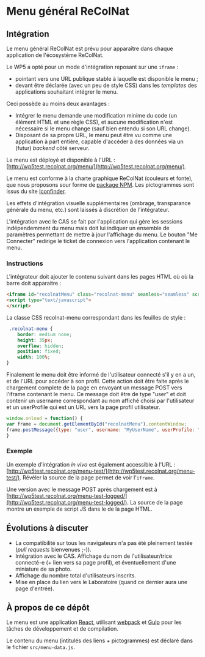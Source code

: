 # Menu général ReColNat

## Intégration

Le menu général ReColNat est prévu pour apparaître dans chaque application de l'écosystème ReColNat.

Le WP5 a opté pour un mode d'intégration reposant sur une ``iframe`` :

- pointant vers une URL publique stable à laquelle est disponible le menu ;
- devant être déclarée (avec un peu de style CSS) dans les *templates* des applications souhaitant intégrer le menu.

Ceci possède au moins deux avantages :

- Intégrer le menu demande une modification minime du code (un élément HTML et une règle CSS), et aucune modification n'est nécessaire si le menu change (sauf bien entendu si son URL change).
- Disposant de sa propre URL, le menu peut être vu comme une application à part entière, capable d'accéder à des données via un (futur) *backend* côté serveur.

Le menu est déployé et disponible à l'URL : [http://wp5test.recolnat.org/menu/](http://wp5test.recolnat.org/menu/).

Le menu est conforme à la charte graphique ReColNat (couleurs et fonte), que nous proposons sour forme de [package NPM](https://github.com/Amleth/recolnat-style-guide). Les pictogrammes sont issus du site [Iconfinder](https://www.iconfinder.com/).

Les effets d'intégration visuelle supplémentaires (ombrage, transparance générale du menu, etc.) sont laissés à discrétion de l'intégrateur.

L'intégration avec le CAS se fait par l'application qui gère les sessions indépendemment du menu mais doit lui indiquer un ensemble de paramètres permettant de mettre à jour l'affichage du menu. Le bouton "Me Connecter" redirige le ticket de connexion vers l'application contenant le menu.

### Instructions
L'intégrateur doit ajouter le contenu suivant dans les pages HTML où où la barre doit apparaitre :

```HTML
<iframe id="recolnatMenu" class="recolnat-menu" seamless="seamless" scrolling="no" src="http://wp5test.recolnat.org/menu/"></iframe>
<script type="text/javascript">
</script>
```

La classe CSS recolnat-menu correspondant dans les feuilles de style :

```CSS
 .recolnat-menu {
    border: medium none;
    height: 35px;
    overflow: hidden;
    position: fixed;
    width: 100%;
}
```

Finalement le menu doit être informé de l'utilisateur connecté s'il y en a un, et de l'URL pour accéder à son profil. Cette action doit être faite après le chargement complete de la page en envoyant un message POST vers l'iframe contenant le menu. Ce message doit être de type "user" et doit contenir un username correspondant au nom affiché choisi par l'utilisateur et un userProfile qui est un URL vers la page profil utilisateur.
```Javascript
window.onload = function() {
var frame = document.getElementById("recolnatMenu").contentWindow;
frame.postMessage({type: "user", username: "MyUserName", userProfile: "http://foo.bar.com/myProfile"}, "http://wp5test.recolnat.org/menu/");
}
```

### Exemple

Un exemple d'intégration *in vivo* est également accessible à l'URL : [http://wp5test.recolnat.org/menu-test/](http://wp5test.recolnat.org/menu-test/). Révéler la source de la page permet de voir l'``iframe``.

Une version avec le message POST après chargement est à [http://wp5test.recolnat.org/menu-test-logged/](http://wp5test.recolnat.org/menu-test-logged/). La source de la page montre un exemple de script JS dans le <head> de la page HTML.

## Évolutions à discuter

- La compatibilité sur tous les navigateurs n'a pas été pleinement testée (*pull requests* bienvenues ;-)).
- Intégration avec le CAS. Affichage du nom de l'utilisateur/trice connecté-e (+ lien vers sa page profil), et éventuellement d'une miniature de sa photo.
- Affichage du nombre total d'utilisateurs inscrits.
- Mise en place du lien vers le Laboratoire (quand ce dernier aura une page d'entrée).

## À propos de ce dépôt

Le menu est une application [React](http://facebook.github.io/react/), utilisant [webpack](http://webpack.github.io/) et [Gulp](http://gulpjs.com/) pour les tâches de développement et de compilation.

Le contenu du menu (intitulés des liens + pictogrammes) est déclaré dans le fichier ``src/menu-data.js``.